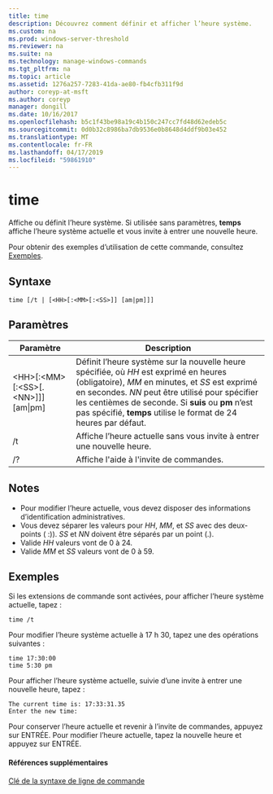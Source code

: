 ```yaml
---
title: time
description: Découvrez comment définir et afficher l’heure système.
ms.custom: na
ms.prod: windows-server-threshold
ms.reviewer: na
ms.suite: na
ms.technology: manage-windows-commands
ms.tgt_pltfrm: na
ms.topic: article
ms.assetid: 1276a257-7283-41da-ae80-fb4cfb311f9d
author: coreyp-at-msft
ms.author: coreyp
manager: dongill
ms.date: 10/16/2017
ms.openlocfilehash: b5c1f43be98a19c4b150c247cc7fd48d62edeb5c
ms.sourcegitcommit: 0d0b32c8986ba7db9536e0b8648d4ddf9b03e452
ms.translationtype: MT
ms.contentlocale: fr-FR
ms.lasthandoff: 04/17/2019
ms.locfileid: "59861910"
---
```

# <a name="time"></a>time



Affiche ou définit l’heure système. Si utilisée sans paramètres, **temps** affiche l’heure système actuelle et vous invite à entrer une nouvelle heure.

Pour obtenir des exemples d’utilisation de cette commande, consultez [Exemples](#BKMK_examples).

## <a name="syntax"></a>Syntaxe

```
time [/t | [<HH>[:<MM>[:<SS>]] [am|pm]]]
```

## <a name="parameters"></a>Paramètres

|Paramètre|Description|
|---------|-----------|
|\<HH>[:\<MM>[:\<SS>[.\<NN>]]] [am\|pm]|Définit l’heure système sur la nouvelle heure spécifiée, où *HH* est exprimé en heures (obligatoire), *MM* en minutes, et *SS* est exprimé en secondes. *NN* peut être utilisé pour spécifier les centièmes de seconde. Si **suis** ou **pm** n’est pas spécifié, **temps** utilise le format de 24 heures par défaut.|
|/t|Affiche l’heure actuelle sans vous invite à entrer une nouvelle heure.|
|/?|Affiche l'aide à l'invite de commandes.|

## <a name="remarks"></a>Notes

-   Pour modifier l’heure actuelle, vous devez disposer des informations d’identification administratives.
-   Vous devez séparer les valeurs pour *HH*, *MM*, et *SS* avec des deux-points ( :)). *SS* et *NN* doivent être séparés par un point (.).
-   Valide *HH* valeurs vont de 0 à 24.
-   Valide *MM* et *SS* valeurs vont de 0 à 59.

## <a name="BKMK_examples"></a>Exemples

Si les extensions de commande sont activées, pour afficher l’heure système actuelle, tapez :
```
time /t
```
Pour modifier l’heure système actuelle à 17 h 30, tapez une des opérations suivantes :
```
time 17:30:00
time 5:30 pm
```
Pour afficher l’heure système actuelle, suivie d’une invite à entrer une nouvelle heure, tapez :
```
The current time is: 17:33:31.35
Enter the new time:
```
Pour conserver l’heure actuelle et revenir à l’invite de commandes, appuyez sur ENTRÉE. Pour modifier l’heure actuelle, tapez la nouvelle heure et appuyez sur ENTRÉE.

#### <a name="additional-references"></a>Références supplémentaires

[Clé de la syntaxe de ligne de commande](command-line-syntax-key.md)